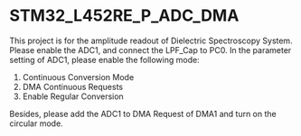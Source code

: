 # STM32_L452RE_P_ADC_DMA

This project is for the amplitude readout of Dielectric Spectroscopy System. 
Please enable the ADC1, and connect the LPF_Cap to PC0. 
In the parameter setting of ADC1, please enable the following mode: 
1. Continuous Conversion Mode
2. DMA Continuous Requests
3. Enable Regular Conversion

Besides, please add the ADC1 to DMA Request of DMA1 and turn on the circular mode.
